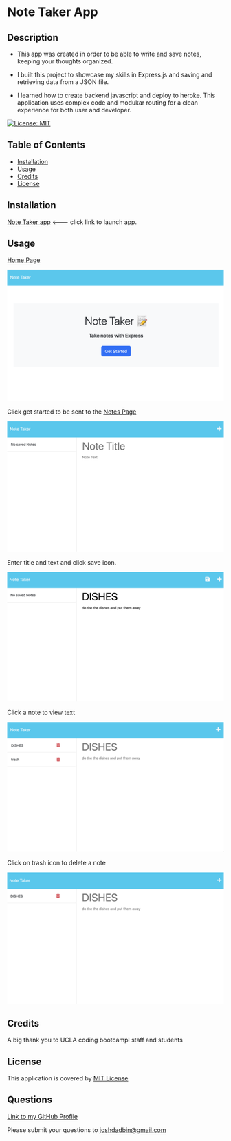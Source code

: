 # Note Taker App

## Description

- This app was created in order to be able to write and save notes, keeping your thoughts organized.

- I built this project to showcase my skills in Express.js and saving and retrieving data from a JSON file.

- I learned how to create backend javascript and deploy to heroke. This application uses complex code and modukar routing for a clean experience for both user and developer.

[![License: MIT](https://img.shields.io/badge/License-MIT-yellow.svg)](https://opensource.org/licenses/MIT)

## Table of Contents 

- [Installation](#installation)
- [Usage](#usage)
- [Credits](#credits)
- [License](#license)

## Installation

[Note Taker app](https://safe-cliffs-56037.herokuapp.com/) <--- click link to launch app.

## Usage

[Home Page](https://safe-cliffs-56037.herokuapp.com/)

![Home Page](./images/Home%20Page.png)

Click get started to be sent to the [Notes Page](https://safe-cliffs-56037.herokuapp.com/notes)

![Notes Page](./images/Notes%20page.png)

Enter title and text and click save icon.

![Step 1](./images/Step%20one.png)

Click a note to view text

![View Text](./images/results%20step%20one.png)

Click on trash icon to delete a note

![Delete note](./images/delete%20note.png)

## Credits

A big thank you to UCLA coding bootcampl staff and students

## License

This application is covered by [MIT License](https://choosealicense.com/licenses/mit/)


## Questions

[Link to my GitHub Profile](https://github.com/autohome)

Please submit your questions to joshdadbin@gmail.com


